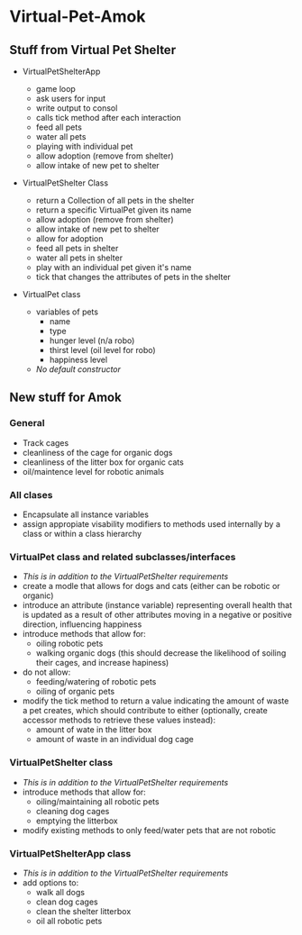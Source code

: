 # Virtual-Pet-Amok

## Stuff from Virtual Pet Shelter
- VirtualPetShelterApp 
	- game loop 
	- ask users for input
	- write output to consol
	- calls tick method after each interaction
	- feed all pets
	- water all pets
	- playing with individual pet
	- allow adoption (remove from shelter)
	- allow intake of new pet to shelter

- VirtualPetShelter Class
	- return a Collection of all pets in the shelter
	- return a specific VirtualPet given its name
	- allow adoption (remove from shelter)
	- allow intake of new pet to shelter
	- allow for adoption 
	- feed all pets in shelter
	- water all pets in shelter
	- play with an individual pet given it's name
	- tick that changes the attributes of pets in the shelter

- VirtualPet class
	- variables of pets 
		- name
		- type
		- hunger level (n/a robo)
		- thirst level (oil level for robo)
		- happiness level
	- *No default constructor*

## New stuff for Amok
### General
- Track cages 
- cleanliness of the cage for organic dogs
- cleanliness of the litter box for organic cats
- oil/maintence level for robotic animals

### All clases 
- Encapsulate all instance variables
- assign appropiate visability modifiers to methods used internally by a class or within a class hierarchy

### VirtualPet class and related subclasses/interfaces
- *This is in addition to the VirtualPetShelter requirements*
- create a modle that allows for dogs and cats (either can be robotic or organic)
- introduce an attribute (instance variable) representing overall health that is updated as a result of other attributes moving in a negative or positive direction, influencing happiness
- introduce methods that allow for:
	- oiling robotic pets
	- walking organic dogs (this should decrease the likelihood of soiling their cages, and increase hapiness)
- do not allow:
	- feeding/watering of robotic pets
	- oiling of organic pets
- modify the tick method to return a value indicating the amount of waste a pet creates, which should contribute to either (optionally, create accessor methods to retrieve these values instead):
	- amount of wate in the litter box
	- amount of waste in an individual dog cage

### VirtualPetShelter class
- *This is in addition to the VirtualPetShelter requirements*
- introduce methods that allow for:
	- oiling/maintaining all robotic pets
	- cleaning dog cages
	- emptying the litterbox
- modify existing methods to only feed/water pets that are not robotic

### VirtualPetShelterApp class
- *This is in addition to the VirtualPetShelter requirements*
- add options to:
	- walk all dogs
	- clean dog cages
	- clean the shelter litterbox
	- oil all robotic pets